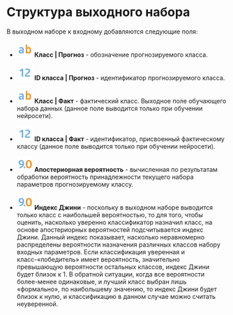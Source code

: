 # Структура выходного набора

В выходном наборе к входному добавляются следующие поля:


*  ![](../../../media/app/icons/datatype_18/datatype_default-01.svg) **Класс | Прогноз** - обозначение прогнозируемого класса.

*  ![](../../../media/app/icons/datatype_18/datatype_default-02.svg) **ID класса | Прогноз** - идентификатор прогнозируемого класса.

*  ![](../../../media/app/icons/datatype_18/datatype_default-01.svg) **Класс | Факт** - фактический класс. Выходное поле обучающего набора данных (данное поле выводится только при обучении нейросети).

*  ![](../../../media/app/icons/datatype_18/datatype_default-02.svg) **ID класса | Факт** - идентификатор, присвоенный фактическому классу (данное поле выводится только при обучении нейросети).

*  ![](../../../media/app/icons/datatype_18/datatype_default-03.svg) **Апостериорная вероятность** - вычисленная по результатам обработки вероятность принадлежности текущего набора параметров прогнозируемому классу.

*  ![](../../../media/app/icons/datatype_18/datatype_default-03.svg) **Индекс Джини** - поскольку в выходном наборе выводится только класс с наибольшей вероятностью, то для того, чтобы оценить, насколько уверенно классификатор назначил класс, на основе апостериорных вероятностей подсчитывается индекс Джини. Данный индекс показывает, насколько неравномерно распределены вероятности назначения различных классов набору входных параметров. Если классификация уверенная и класс-«победитель» имеет вероятность, значительно превышающую вероятности остальных классов, индекс Джини будет близок к 1. В обратной ситуации, когда все вероятности более-менее одинаковые, и лучший класс выбран лишь «формально», по наибольшему значению, то индекс Джини будет близок к нулю, и классификацию в данном случае можно считать неуверенной.

